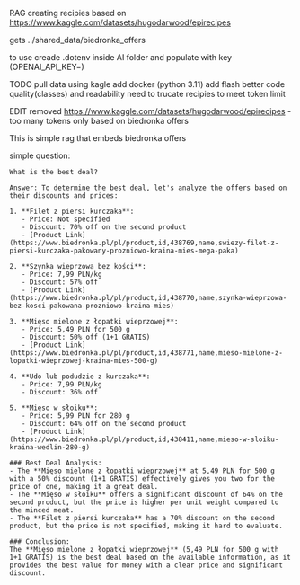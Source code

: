 RAG creating recipies based on https://www.kaggle.com/datasets/hugodarwood/epirecipes

gets ../shared_data/biedronka_offers

to use creade .dotenv inside AI folder and populate with key (OPENAI_API_KEY=)

TODO
pull data using kagle
add docker (python 3.11)
add flash
better code quality(classes) and readability
need to trucate recipies to meet token limit

EDIT
removed https://www.kaggle.com/datasets/hugodarwood/epirecipes - too many tokens
only based on biedronka offers

This is simple rag that embeds biedronka offers

simple question:
```
What is the best deal?
```

```
Answer: To determine the best deal, let's analyze the offers based on their discounts and prices:

1. **Filet z piersi kurczaka**:
   - Price: Not specified
   - Discount: 70% off on the second product
   - [Product Link](https://www.biedronka.pl/pl/product,id,438769,name,swiezy-filet-z-piersi-kurczaka-pakowany-prozniowo-kraina-mies-mega-paka)

2. **Szynka wieprzowa bez kości**:
   - Price: 7,99 PLN/kg
   - Discount: 57% off
   - [Product Link](https://www.biedronka.pl/pl/product,id,438770,name,szynka-wieprzowa-bez-kosci-pakowana-prozniowo-kraina-mies)

3. **Mięso mielone z łopatki wieprzowej**:
   - Price: 5,49 PLN for 500 g
   - Discount: 50% off (1+1 GRATIS)
   - [Product Link](https://www.biedronka.pl/pl/product,id,438771,name,mieso-mielone-z-lopatki-wieprzowej-kraina-mies-500-g)

4. **Udo lub podudzie z kurczaka**:
   - Price: 7,99 PLN/kg
   - Discount: 36% off

5. **Mięso w słoiku**:
   - Price: 5,99 PLN for 280 g
   - Discount: 64% off on the second product
   - [Product Link](https://www.biedronka.pl/pl/product,id,438411,name,mieso-w-sloiku-kraina-wedlin-280-g)

### Best Deal Analysis:
- The **Mięso mielone z łopatki wieprzowej** at 5,49 PLN for 500 g with a 50% discount (1+1 GRATIS) effectively gives you two for the price of one, making it a great deal.
- The **Mięso w słoiku** offers a significant discount of 64% on the second product, but the price is higher per unit weight compared to the minced meat.
- The **Filet z piersi kurczaka** has a 70% discount on the second product, but the price is not specified, making it hard to evaluate.      

### Conclusion:
The **Mięso mielone z łopatki wieprzowej** (5,49 PLN for 500 g with 1+1 GRATIS) is the best deal based on the available information, as it provides the best value for money with a clear price and significant discount.
```